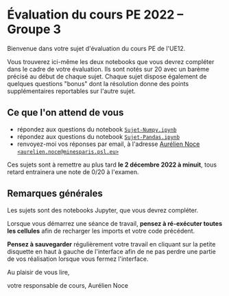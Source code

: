 # Évaluation du cours PE 2022 – Groupe 3

Bienvenue dans votre sujet d'évaluation du cours PE de l'UE12.

Vous trouverez ici-même les deux notebooks que vous devrez compléter dans le cadre de votre évaluation. Ils sont notés sur 20 avec un barème précisé au début de chaque sujet. Chaque sujet dispose également de quelques questions "bonus" dont la résolution donne des points supplémentaires reportables sur l'autre sujet.

## Ce que l'on attend de vous

- répondez aux questions du notebook [`Sujet-Numpy.ipynb`](./Sujet-Numpy.ipynb)
- répondez aux questions du notebook [`Sujet-Pandas.ipynb`](./Sujet-Pandas.ipynb)
- renvoyez-moi vos réponses par email, à l'adresse [Aurélien Noce `<aurelien.noce@minesparis.psl.eu>`](mailto:aurelien.noce@minesparis.psl.eu?Subject=[UE12-PE]%20Rendu%20final)

Ces sujets sont à remettre au plus tard **le 2 décembre 2022 à minuit**, tous retard entrainera une note de 0/20 à l'examen.

## Remarques générales

Les sujets sont des notebooks Jupyter, que vous devrez compléter.

Lorsque vous démarrez une séance de travail, **pensez à ré-exécuter toutes les cellules** afin de recharger les imports et votre code précédent.

**Pensez à sauvegarder** régulièrement votre travail en cliquant sur la petite disquette en haut à gauche de l'interface afin de ne pas perdre une partie de vos réalisation lorsque vous fermez l'interface.

Au plaisir de vous lire,

votre responsable de cours, Aurélien Noce

